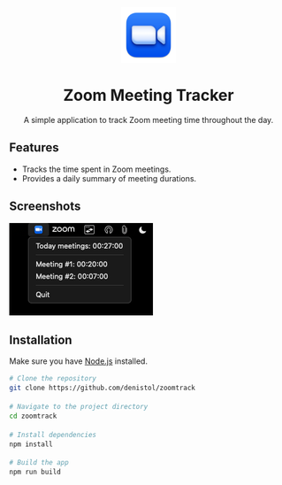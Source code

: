 <div align="center">
  <img src="icon.png" alt="Main Window" width="100"/>
</div>

<div align="center">

# Zoom Meeting Tracker

A simple application to track Zoom meeting time throughout the day.

</div>



## Features

- Tracks the time spent in Zoom meetings.
- Provides a daily summary of meeting durations.




## Screenshots

![Main Window](screenshot.png)

## Installation

Make sure you have [Node.js](https://nodejs.org/) installed.

```bash
# Clone the repository
git clone https://github.com/denistol/zoomtrack

# Navigate to the project directory
cd zoomtrack

# Install dependencies
npm install

# Build the app
npm run build
